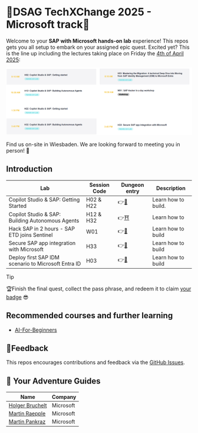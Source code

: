 # 🌌DSAG TechXChange 2025 - Microsoft track📎

Welcome to your **SAP with Microsoft hands-on lab** experience! This repos gets you all setup to embark on your assigned epic quest. Excited yet? This is the line up including the lectures taking place on Friday the [4th of April 2025](https://dsag.de/events/techxchange25/):

![Epic Quests](./img/agenda.png)

Find us on-site in Wiesbaden. We are looking forward to meeting you in person! 🤝

## Introduction

| Lab             | Session Code |Dungeon entry  | Description |
| ---------------- | -------- | -------- | -------- |
| Copilot Studio & SAP: Getting Started | H02 & H22 | 👉[🏰](./1-copilot-getting-started/README.md) | Learn how to build. |
| Copilot Studio & SAP: Building Autonomous Agents | H12 & H32 | 👉[⛩️](./2-copilot-agents/README.md) | Learn how to |
| Hack SAP in 2 hours - SAP ETD joins Sentinel | W01 | 👉[🧙](./3-sap-etd-sentinel-integration/README.md) | Learn how to build |
| Secure SAP app integration with Microsoft | H33 | 👉[🧙](./4-power-platform-sap-principal-propagation/README.md) | Learn how to build |
| Deploy first SAP IDM scenario to Microsoft Entra ID | H03 | 👉[🧙](./5-sap-idm-entra-id/README.md) | Learn how to build |

> [!TIP]
>🏆Finish the final quest, collect the pass phrase, and redeem it to claim [your badge](https://webhostingforconverter.z16.web.core.windows.net/claim-reward.html) 😎

## Recommended courses and further learning

* [AI-For-Beginners](https://microsoft.github.io/AI-For-Beginners/)

## 📢Feedback

This repos encourages contributions and feedback via the [GitHub Issues](https://github.com/MartinPankraz/DSAGTechXChange25/issues/new/choose).

## 🚸 Your Adventure Guides

| Name             | Company  |
| ---------------- | -------- |
| [Holger Bruchelt](https://www.linkedin.com/in/holger-bruchelt/)  | Microsoft |
| [Martin Raepple](https://www.linkedin.com/in/martinraepple/)   | Microsoft |
| [Martin Pankraz](https://www.linkedin.com/in/martin-pankraz/)   | Microsoft |
